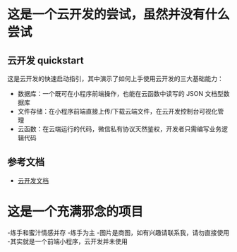 # 这是一个云开发的尝试，虽然并没有什么尝试

## 云开发 quickstart

这是云开发的快速启动指引，其中演示了如何上手使用云开发的三大基础能力：

- 数据库：一个既可在小程序前端操作，也能在云函数中读写的 JSON 文档型数据库
- 文件存储：在小程序前端直接上传/下载云端文件，在云开发控制台可视化管理
- 云函数：在云端运行的代码，微信私有协议天然鉴权，开发者只需编写业务逻辑代码

## 参考文档

- [云开发文档](https://developers.weixin.qq.com/miniprogram/dev/wxcloud/basis/getting-started.html)

# 这是一个充满邪念的项目

-练手和蜜汁情感并存
-练手为主
-图片是商图，如有兴趣请联系我，请勿直接使用
-其实就是一个前端小程序，云开发并未使用
